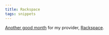 ```yaml
---
title: Rackspace
tags: snippets
---
```


[Another good month](http://news.netcraft.com/archives/2006/05/02/rackspace_most_reliable_hoster_in_april.html) for my provider, [Rackspace](http://service.bfast.com/bfast/click?bfmid=30735717&siteid=41506187&bfpage=hosting_headaches).
